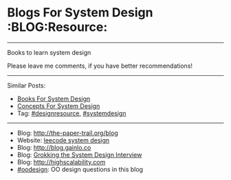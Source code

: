 # Blogs For System Design     :BLOG:Resource:


---

Books to learn system design  

Please leave me comments, if you have better recommendations!  

---

Similar Posts:  
-   [Books For System Design](https://brain.dennyzhang.com/design-books)
-   [Concepts For System Design](https://brain.dennyzhang.com/design-concept)
-   Tag: [#designresource](https://brain.dennyzhang.com/tag/designresource), [#systemdesign](https://brain.dennyzhang.com/tag/systemdesign)

---

-   Blog: [<http://the-paper-trail.org/blog>](http://the-paper-trail.org/blog/)
-   Website: [leecode system design](https://discuss.leetcode.com/tags/5/system%20design)
-   Blog: [<http://blog.gainlo.co>](http://blog.gainlo.co/index.php/category/system-design-interview-questions/)
-   Blog: [Grokking the System Design Interview](https://www.educative.io/collection/5668639101419520/5649050225344512)
-   Blog: [<http://highscalability.com>](http://highscalability.com)
-   [#oodesign](https://brain.dennyzhang.com/tag/oodesign): OO design questions in this blog